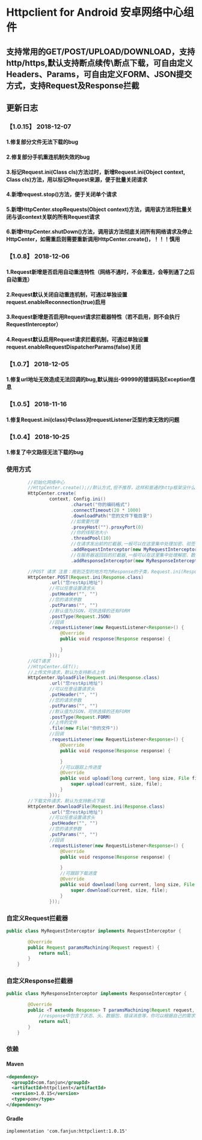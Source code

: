# Httpclient for Android 安卓网络中心组件
## 支持常用的GET/POST/UPLOAD/DOWNLOAD，支持http/https,默认支持断点续传\断点下载，可自由定义Headers、Params，可自由定义FORM、JSON提交方式，支持Request及Response拦截
## 更新日志
### 【1.0.15】 2018-12-07 
#### 1.修复部分文件无法下载的bug
#### 2.修复部分手机重连机制失效的bug
#### 3.标记Request.ini(Class cls)方法过时，新增Request.ini(Object context, Class cls)方法，用以标记Request来源，便于批量关闭请求
#### 4.新增request.stop()方法，便于关闭单个请求
#### 5.新增HttpCenter.stopRequests(Object context)方法，调用该方法将批量关闭与该context关联的所有Request请求
#### 6.新增HttpCenter.shutDown()方法，调用该方法彻底关闭所有网络请求及停止HttpCenter，如需重启则需要重新调用HttpCenter.create()，！！！慎用
### 【1.0.8】 2018-12-06 
#### 1.Request新增是否启用自动重连特性（网络不通时，不会重连，会等到通了之后自动重连）
#### 2.Request默认关闭自动重连机制，可通过单独设置request.enableReconnection(true)启用
#### 3.Request新增是否启用Request请求拦截器特性（若不启用，则不会执行RequestInterceptor）
#### 4.Request默认启用Request请求拦截机制，可通过单独设置request.enableRequestDispatcherParams(false)关闭
### 【1.0.7】 2018-12-05 
#### 1.修复url地址无效造成无法回调的bug,默认抛出-99999的错误码及Exception信息
### 【1.0.5】 2018-11-16 
#### 1.修复Request.ini(class)中class对requestListener泛型约束无效的问题
### 【1.0.4】 2018-10-25 
#### 1.修复了中文路径无法下载的bug
### 使用方式
```Java
        //初始化网络中心
        //HttpCenter.create();//默认方式,但不推荐，这样和普通的http框架没什么区别
        HttpCenter.create(
                context, Config.ini()
                        .charset("你的编码格式")
                        .connectTimeout(20 * 1000)
                        .downloadPath("您的文件下载目录")
                        //如需要代理
                        .proxyHost("").proxyPort(0)
                        //你的线程池大小
                        .threadPool(10)
                        //在请求发出前的拦截器,一般可以在这里集中处理加密、验签，或针对不同请求方式做特殊处理；可添加多个
                        .addRequestInterceptor(new MyRequestInterceptor())
                        //在服务器返回后的拦截器,一般可以在这里集中处理解密、数据拆装，或针对不同请求方式做特殊处理；可添加多个
                        .addResponseInterceptor(new MyResponseInterceptor()));

        //POST 请求 注意：用到泛型的地方均为Response的子类，Request.ini(Response.class)中的class必须和泛型一个类，下面不再赘述
        HttpCenter.POST(Request.ini(Response.class)
                .url("您restApi地址")
                //可以任意设置请求头
                .putHeader("", "")
                //您的请求参数
                .putParams("", "")
                //默认值为JSON，可供选择的还有FORM
                .postType(Request.JSON)
                //回调
                .requestListener(new RequestListener<Response>() {
                    @Override
                    public void response(Response response) {

                    }
                }));
        //GET请求
        //HttpCenter.GET();
        //上传文件请求，默认为支持断点上传
        HttpCenter.UploadFile(Request.ini(Response.class)
                .url("您restApi地址")
                //可以任意设置请求头
                .putHeader("", "")
                //您的请求参数
                .putParams("", "")
                //默认值为JSON，可供选择的还有FORM
                .postType(Request.FORM)
                //上传的文件
                .file(new File("你的文件"))
                //回调
                .requestListener(new RequestListener<Response>() {
                    @Override
                    public void response(Response response) {

                    }
                    //可以跟踪上传进度
                    @Override
                    public void upload(long current, long size, File file) {
                        super.upload(current, size, file);
                    }
                }));
        //下载文件请求，默认为支持断点下载
        HttpCenter.DownloadFile(Request.ini(Response.class)
                .url("您restApi地址")
                //可以任意设置请求头
                .putHeader("", "")
                //您的请求参数
                .putParams("", "")
                //回调
                .requestListener(new RequestListener<Response>() {
                    @Override
                    public void response(Response response) {

                    }
                    //可跟踪下载进度
                    @Override
                    public void download(long current, long size, File file) {
                        super.download(current, size, file);
                    }
                }));
```
### 自定义Request拦截器
```Java
public class MyRequestInterceptor implements RequestInterceptor {

        @Override
        public Request paramsMachining(Request request) {
            return null;
        }
    }
```
### 自定义Response拦截器
```Java
public class MyResponseInterceptor implements ResponseInterceptor {

        @Override
        public <T extends Response> T paramsMachining(Request request, T response) {
            //response中包含了状态、头、数据包、错误消息等，你可以根据自己的需求重组，但一定要返回一个继承自Response的类
            return null;
        }
    }
```
### 依赖
#### Maven
```Xml
<dependency>
  <groupId>com.fanjun</groupId>
  <artifactId>httpclient</artifactId>
  <version>1.0.15</version>
  <type>pom</type>
</dependency>
```
#### Gradle
```Xml
implementation 'com.fanjun:httpclient:1.0.15'
```

